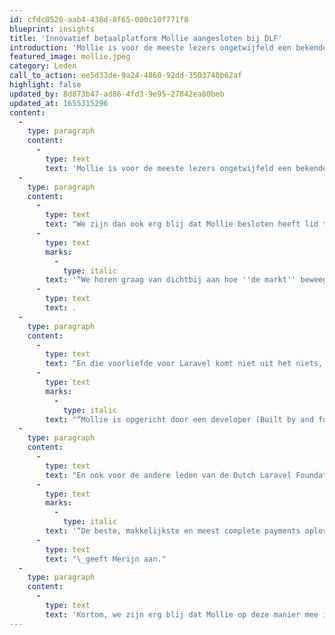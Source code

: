 ```yaml
---
id: cfdc0520-aab4-438d-8f65-000c10f771f8
blueprint: insights
title: 'Innovatief betaalplatform Mollie aangesloten bij DLF'
introduction: 'Mollie is voor de meeste lezers ongetwijfeld een bekende naam. De Payment Service Provider (PSP) uit Amsterdam timmert sinds 2004 druk aan de weg en wordt door veel software developers en eindklanten als hun favoriete betaalplatform gezien. Na een tweede investeringsronde deze zomer mag Mollie als ‘Unicorn’ door het leven gaan, waardoor ook de opmars door Europa in een stroomversnelling is geraakt. Op dit moment telt Mollie >100.000 klanten, maar dit lijkt slechts het begin.'
featured_image: mollie.jpeg
category: Leden
call_to_action: ee5d33de-9a24-4860-92dd-3503740b62af
highlight: false
updated_by: 8d873b47-ad86-4fd3-9e95-27842ea80beb
updated_at: 1655315296
content:
  -
    type: paragraph
    content:
      -
        type: text
        text: 'Mollie is voor de meeste lezers ongetwijfeld een bekende naam. De Payment Service Provider (PSP) uit Amsterdam timmert sinds 2004 druk aan de weg en wordt door veel software developers en eindklanten als hun favoriete betaalplatform gezien. Na een tweede investeringsronde deze zomer mag Mollie als ‘Unicorn’ door het leven gaan, waardoor ook de opmars door Europa in een stroomversnelling is geraakt. Op dit moment telt Mollie >100.000 klanten, maar dit lijkt slechts het begin.'
  -
    type: paragraph
    content:
      -
        type: text
        text: "We zijn dan ook erg blij dat Mollie besloten heeft lid te geworden van de Dutch Laravel Foundation. Merijn van Zuidam, Lead Technical Partner Manager bij Mollie, draagt de Laravel community een warm hart toe. Op de vraag waarom Mollie besloten heeft om lid te worden antwoordt hij dan ook:\_"
      -
        type: text
        marks:
          -
            type: italic
        text: '“We horen graag van dichtbij aan hoe ''de markt'' beweegt. We hopen door lid te worden van de DLF met tenminste een voet in deze community te staan, en waar mogelijk mee te bewegen met interessante ontwikkelingen.”'
      -
        type: text
        text: .
  -
    type: paragraph
    content:
      -
        type: text
        text: "En die voorliefde voor Laravel komt niet uit het niets, zo blijkt wanneer we doorvragen. Merijn:\_"
      -
        type: text
        marks:
          -
            type: italic
        text: "“Mollie is opgericht door een developer (Built by and for developers). De eerste tig-duizend klanten zijn ook bij Mollie binnengekomen zonder Sales of Marketing afdeling. Het product verkocht zichzelf eigenlijk. We zien dan ook niets liever dan een developer die ons een berichtje stuurt over het feit dat hij/zij zo enthousiast is over ons product…. De liefde voor developers zit en blijft echt in de kern van onze business. Laravel sluit hier perfect op aan. De manier waarop het Laravel Framework groeit en bloeit is iets waar we graag middenin zitten!”.\L"
  -
    type: paragraph
    content:
      -
        type: text
        text: "En ook voor de andere leden van de Dutch Laravel Foundation is het fijn dat Mollie is aangesloten. Bijna alle leden krijgen vroeg of laat wel eens met Mollie te maken. Dat blijkt ook wel uit de ambitie van Mollie:\_"
      -
        type: text
        marks:
          -
            type: italic
        text: '“De beste, makkelijkste en meest complete payments oplossing in de Europese markt. We hopen dat Mollie Spark en Mollie Cashier hiervoor de juiste producten zijn. We luisteren, en ontwikkelen graag mee in het tempo van Laravel zelf.”'
      -
        type: text
        text: "\_geeft Merijn aan."
  -
    type: paragraph
    content:
      -
        type: text
        text: 'Kortom, we zijn erg blij dat Mollie op deze manier mee investeert in de Laravel Community en zijn er van overtuigd dat de samenwerking tussen onze andere leden en Mollie hiermee nog beter wordt!'
---
```

